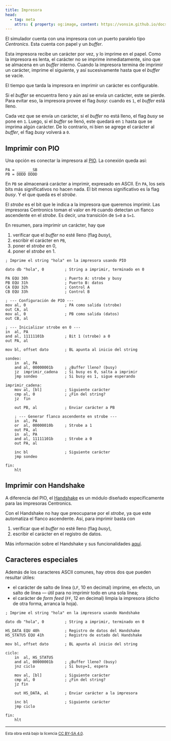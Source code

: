 ```yaml
---
title: Impresora
head:
  - tag: meta
    attrs: { property: og:image, content: https://vonsim.github.io/docs/og/io/devices/printer.png }
---
```


El simulador cuenta con una impresora con un puerto paralelo tipo _Centronics_. Esta cuenta con papel y un _buffer_.

Esta impresora recibe un carácter por vez, y lo imprime en el papel. Como la impresora es lenta, el carácter no se imprime inmediatamente, sino que se almacena en un _buffer_ interno. Cuando la impresora termina de imprimir un carácter, imprime el siguiente, y así sucesivamente hasta que el _buffer_ se vacíe.

El tiempo que tarda la impresora en imprimir un carácter es configurable.

Si el _buffer_ se encuentra lleno y aún así se envía un carácter, este se pierde. Para evitar eso, la impresora provee el flag _busy_: cuando es `1`, el _buffer_ está lleno.

Cada vez que se envía un carácter, si el _buffer_ no está lleno, el flag _busy_ se pone en `1`. Luego, si el _buffer_ se llenó, este quedará en `1` hasta que se imprima algún carácter. De lo contrario, ni bien se agrege el carácter al _buffer_, el flag _busy_ volverá a `0`.

## Imprimir con PIO

Una opción es conectar la impresora al [PIO](/VonSim8/docs/io/modules/pio/). La conexión queda así:

```
PA = ____ __SB
PB = DDDD DDDD
```

En `PB` se almacenará carácter a imprimir, expresado en ASCII. En `PA`, los seis bits más significativos no hacen nada. El bit menos significativo es la flag _busy_. Y el que queda es el _strobe_.

El _strobe_ es el bit que le indica a la impresora que queremos imprimir. Las impresoras Centronics toman el valor en `PB` cuando detectan un flanco ascendente en el _strobe_. Es decir, una transición de `S=0` a `S=1`.

En resumen, para imprimir un carácter, hay que

1. verificar que el _buffer_ no esté lleno (flag _busy_),
2. escribir el carácter en `PB`,
3. poner el _strobe_ en 0,
4. poner el _strobe_ en 1.

```vonsim
; Imprime el string "hola" en la impresora usando PIO

dato db "hola", 0         ; String a imprimir, terminado en 0

PA EQU 30h                ; Puerto A: strobe y busy
PB EQU 31h                ; Puerto B: datos
CA EQU 32h                ; Control A
CB EQU 33h                ; Control B

; --- Configuración de PIO ---
mov al, 0                 ; PA como salida (strobe)
out CA, al
mov al, 0                 ; PB como salida (datos)
out CB, al

; --- Inicializar strobe en 0 ---
in  al, PA
and al, 11111101b         ; Bit 1 (strobe) a 0
out PA, al

mov bl, offset dato       ; BL apunta al inicio del string

sondeo:
    in  al, PA
    and al, 00000001b     ; ¿Buffer lleno? (busy)
    jz  imprimir_cadena   ; Si busy es 0, salta a imprimir
    jmp sondeo            ; Si busy es 1, sigue esperando

imprimir_cadena:
    mov al, [bl]          ; Siguiente carácter
    cmp al, 0             ; ¿Fin del string?
    jz  fin

    out PB, al            ; Enviar carácter a PB

    ; --- Generar flanco ascendente en strobe ---
    in  al, PA
    or  al, 00000010b     ; Strobe a 1
    out PA, al
    in  al, PA
    and al, 11111101b     ; Strobe a 0
    out PA, al

    inc bl                ; Siguiente carácter
    jmp sondeo

fin:
    hlt
```

## Imprimir con Handshake

A diferencia del PIO, el [Handshake](/VonSim8/docs/io/modules/handshake/) es un módulo diseñado específicamente para las impresoras Centronics.

Con el Handshake no hay que preocuparse por el _strobe_, ya que este automatiza el flanco ascendente. Así, para imprimir basta con

1. verificar que el _buffer_ no esté lleno (flag _busy_),
2. escribir el carácter en el registro de datos.

Más información sobre el Handshake y sus funcionalidades [aquí](/VonSim8/docs/io/modules/handshake).

## Caracteres especiales

Además de los caracteres ASCII comunes, hay otros dos que pueden resultar útiles:

- el carácter de salto de línea (`LF`, 10 en decimal) imprime, en efecto, un salto de línea — útil para no imprimir todo en una sola línea;
- el carácter de _form feed_ (`FF`, 12 en decimal) limpia la impresora (dicho de otra forma, arranca la hoja).

```vonsim
; Imprime el string "hola" en la impresora usando Handshake

dato db "hola", 0         ; String a imprimir, terminado en 0

HS_DATA EQU 40h           ; Registro de datos del Handshake
HS_STATUS EQU 41h         ; Registro de estado del Handshake

mov bl, offset dato       ; BL apunta al inicio del string

ciclo:
    in  al, HS_STATUS
    and al, 00000001b     ; ¿Buffer lleno? (busy)
    jnz ciclo             ; Si busy=1, espera

    mov al, [bl]          ; Siguiente carácter
    cmp al, 0             ; ¿Fin del string?
    jz fin

    out HS_DATA, al       ; Enviar carácter a la impresora

    inc bl                ; Siguiente carácter
    jmp ciclo

fin:
    hlt
```
---

<small>Esta obra está bajo la licencia <a target="_blank" rel="license noopener noreferrer" href="http://creativecommons.org/licenses/by-sa/4.0/">CC BY-SA 4.0</a>.</small>
